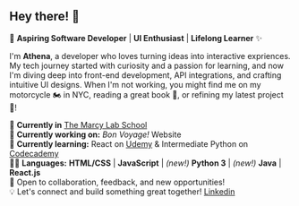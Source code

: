 ## Hey there! 👋

🚀 **Aspiring Software Developer** | **UI Enthusiast** | **Lifelong Learner** ✨   

I'm **Athena**, a developer who loves turning ideas into interactive expriences. My tech journey started with curiosity and a passion for learning, and now I'm diving deep into front-end development, API integrations, and crafting intuitive UI designs. When I'm not working, you might find me on my motorcycle 🏍️ in NYC, reading a great book 📖, or refining my latest project 👾!  

  🏫 **Currently in** [The Marcy Lab School](https://www.marcylabschool.org/)  
  📌 **Currently working on:** *Bon Voyage!* Website  
  🌱 **Currently learning:** React on [Udemy](https://www.udemy.com/course/the-ultimate-react-course/?srsltid=AfmBOopxY4DE_rwTvKL6fhq-NjEZxDlRbRCOlKkZvGYSeQg_nD_H4-JN) & Intermediate Python on [Codecademy](https://www.codecademy.com/learn)  
  👩‍💻 **Languages:** **HTML/CSS** | **JavaScript** | *(new!)* **Python 3** | *(new!)* **Java** |  **React.js**  
  🌟 Open to collaboration, feedback, and new opportunities!  
  💡 Let's connect and build something great together! [Linkedin](https://www.linkedin.com/in/athena-chang/)  
  

<!--
**AthenaC/AthenaC** is a ✨ _special_ ✨ repository because its `README.md` (this file) appears on your GitHub profile.

Here are some ideas to get you started:

- 🔭 I’m currently working on ...
- 🌱 I’m currently learning ...
- 👯 I’m looking to collaborate on ...
- 🤔 I’m looking for help with ...
- 💬 Ask me about ...
- 📫 How to reach me: ...
- 😄 Pronouns: ...
- ⚡ Fun fact: ...
-->
